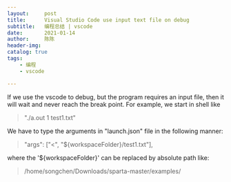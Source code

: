 ```yaml
---
layout:     post
title:      Visual Studio Code use input text file on debug
subtitle:   编程总结 | vscode
date:       2021-01-14
author:     陈陈
header-img:
catalog: true
tags:
    - 编程
    - vscode

---
```


If we use the vscode to debug, but the program requires an input file, then it will wait and never reach the break point. For example, we start in shell like

> "./a.out 1 test1.txt"

We have to type the arguments in "launch.json" file in the following manner:
> "args": ["<", "${workspaceFolder}/test1.txt"],


where the '${workspaceFolder}' can be replaced by absolute path like:
> /home/songchen/Downloads/sparta-master/examples/


